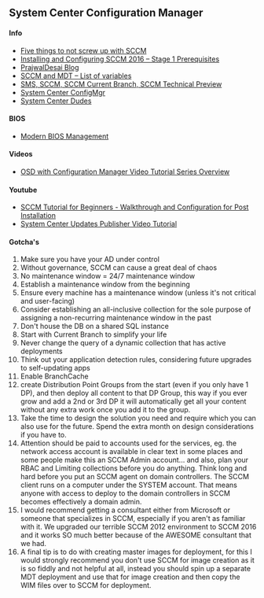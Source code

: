 ## System Center Configuration Manager

#### Info
* [Five things to not screw up with SCCM](https://blog.aksysadmin.org/2017/09/07/five-things-to-not-screw-up-with-sccm)
* [Installing and Configuring SCCM 2016 – Stage 1 Prerequisites](https://dailysysadmin.com/KB/Article/578/installing-and-configuring-sccm-2016-stage-1-prerequisites/)
* [PrajwalDesai Blog](https://prajwaldesai.com/system-center/)
* [SCCM and MDT – List of variables](http://www.hayesjupe.com/sccm-and-mdt-list-of-variables/)
* [SMS, SCCM, SCCM Current Branch, SCCM Technical Preview](https://www.windows-noob.com/forums/forum/121-sms-sccm-sccm-current-branch-sccm-technical-preview/)
* [System Center ConfigMgr](http://www.scconfigmgr.com/)
* [System Center Dudes](https://www.systemcenterdudes.com/)

#### BIOS
* [Modern BIOS Management](http://www.scconfigmgr.com/modern-bios-management/)

#### Videos
* [OSD with Configuration Manager Video Tutorial Series Overview](https://blogs.technet.microsoft.com/configurationmgr/2018/07/09/osd-with-configuration-manager-video-tutorial-series-overview/)

#### Youtube
* [SCCM Tutorial for Beginners - Walkthrough and Configuration for Post Installation](https://www.youtube.com/watch?v=3-2qhfvt8vo&list=PL60ejEuI_nxuFw3eWRCxmffag_nYUz4PZ&app=desktop)
* [System Center Updates Publisher Video Tutorial](https://blogs.technet.microsoft.com/configurationmgr/2018/08/24/system-center-updates-publisher-video-tutorial/)

#### Gotcha's
1. Make sure you have your AD under control
1. Without governance, SCCM can cause a great deal of chaos
1. No maintenance window = 24/7 maintenance window
  1. Establish a maintenance window from the beginning
  1. Ensure every machine has a maintenance window (unless it's not critical and user-facing)
1. Consider establishing an all-inclusive collection for the sole purpose of assigning a non-recurring maintenance window in the past
1. Don't house the DB on a shared SQL instance
1. Start with Current Branch to simplify your life
1. Never change the query of a dynamic collection that has active deployments
1. Think out your application detection rules, considering future upgrades to self-updating apps
1. Enable BranchCache
1. create Distribution Point Groups from the start (even if you only have 1 DP), and then deploy all content to that DP Group, this way if you ever grow and add a 2nd or 3rd DP it will automatically get all your content without any extra work once you add it to the group.
1. Take the time to design the solution you need and require which you can also use for the future. Spend the extra month on design considerations if you have to.
1. Attention should be paid to accounts used for the services, eg. the network access account is available in clear text in some places and some people make this an SCCM Admin account... and also, plan your RBAC and Limiting collections before you do anything. Think long and hard before you put an SCCM agent on domain controllers. The SCCM client runs on a computer under the SYSTEM account. That means anyone with access to deploy to the domain controllers in SCCM becomes effectively a domain admin.
1. I would recommend getting a consultant either from Microsoft or someone that specializes in SCCM, especially if you aren't as familiar with it. We upgraded our terrible SCCM 2012 environment to SCCM 2016 and it works SO much better because of the AWESOME consultant that we had.
1. A final tip is to do with creating master images for deployment, for this I would strongly recommend you don't use SCCM for image creation as it is so fiddly and not helpful at all, instead you should spin up a separate MDT deployment and use that for image creation and then copy the WIM files over to SCCM for deployment.
